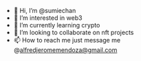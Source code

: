 - 👋 Hi, I’m @sumiechan
- 👀 I’m interested in web3
- 🌱 I’m currently learning crypto
- 💞️ I’m looking to collaborate on nft projects
- 📫 How to reach me just message me @alfredjeromemendoza@gmail.com

<!---
sumiechan/sumiechan is a ✨ special ✨ repository because its `README.md` (this file) appears on your GitHub profile.
You can click the Preview link to take a look at your changes.
--->
